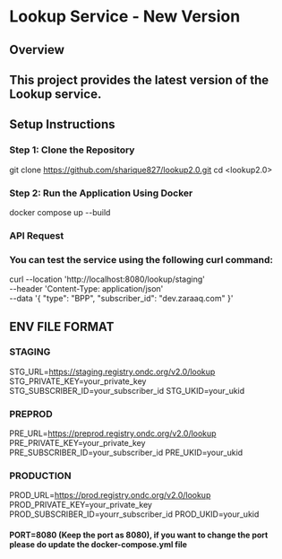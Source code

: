 # Lookup Service - New Version

## Overview

## This project provides the latest version of the Lookup service.

## Setup Instructions

### Step 1: Clone the Repository

git clone <https://github.com/sharique827/lookup2.0.git>
cd <lookup2.0>


### Step 2: Run the Application Using Docker
docker compose up --build


### API Request

### You can test the service using the following curl command:
curl --location 'http://localhost:8080/lookup/staging' \
--header 'Content-Type: application/json' \
--data '{
    "type": "BPP",
    "subscriber_id": "dev.zaraaq.com"
}'



## ENV FILE FORMAT

### STAGING
STG_URL=https://staging.registry.ondc.org/v2.0/lookup
STG_PRIVATE_KEY=your_private_key
STG_SUBSCRIBER_ID=your_subscriber_id
STG_UKID=your_ukid


### PREPROD
PRE_URL=https://preprod.registry.ondc.org/v2.0/lookup
PRE_PRIVATE_KEY=your_private_key
PRE_SUBSCRIBER_ID=your_subscriber_id
PRE_UKID=your_ukid


### PRODUCTION
PROD_URL=https://prod.registry.ondc.org/v2.0/lookup
PROD_PRIVATE_KEY=your_private_key
PROD_SUBSCRIBER_ID=yourr_subscriber_id
PROD_UKID=your_ukid



#### PORT=8080 (Keep the port as 8080), if you want to change the port please do update the  docker-compose.yml file